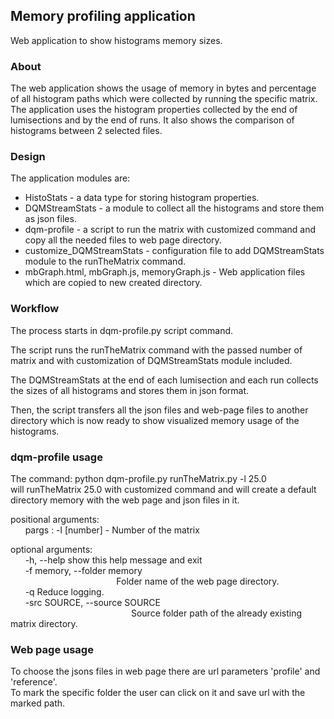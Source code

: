 ## Memory profiling application
Web application to show histograms memory sizes.
### About
The web application shows the usage of memory in bytes and percentage of all
histogram paths which were collected by running the specific matrix. The application uses the histogram properties collected by the end of lumisections and by the end of runs. It also shows the comparison of histograms between 2 selected files.

### Design

The application modules are:
* HistoStats - a data type for storing histogram properties.
* DQMStreamStats - a module to collect all the histograms and store them as json files.
* dqm-profile - a script to run the matrix with customized command and copy all the needed files to web page directory.
* customize_DQMStreamStats - configuration file to add DQMStreamStats module to the runTheMatrix command.
* mbGraph.html, mbGraph.js, memoryGraph.js - Web application files which are copied to new created directory.

### Workflow

The process starts in dqm-profile.py script command.

The script runs the runTheMatrix command with the passed number of matrix and with customization of DQMStreamStats module included.

The DQMStreamStats at the end of each lumisection and each run collects the sizes of all histograms and stores them in json format.

Then, the script transfers all the json files and web-page files to another directory which is now ready to show visualized memory usage of the histograms.

### dqm-profile usage

The command: python dqm-profile.py runTheMatrix.py -l 25.0<br>
will runTheMatrix 25.0 with customized command and will create a default directory memory with the web page and json files in it.

positional arguments:<br>
&nbsp;&nbsp;&nbsp;&nbsp;&nbsp;&nbsp;pargs : -l [number] - Number of the matrix

optional arguments:<br>
&nbsp;&nbsp;&nbsp;&nbsp;&nbsp;&nbsp;-h, --help            show this help message and exit<br>
&nbsp;&nbsp;&nbsp;&nbsp;&nbsp;&nbsp;-f memory, --folder memory<br>
&nbsp;&nbsp;&nbsp;&nbsp;&nbsp;&nbsp;&nbsp;&nbsp;&nbsp;&nbsp;&nbsp;&nbsp;&nbsp;&nbsp;&nbsp;&nbsp;&nbsp;&nbsp;&nbsp;&nbsp;&nbsp;&nbsp;&nbsp;&nbsp;&nbsp;&nbsp;&nbsp;&nbsp;&nbsp;&nbsp;&nbsp;&nbsp;&nbsp;&nbsp;&nbsp;&nbsp;&nbsp;&nbsp;&nbsp;&nbsp;&nbsp;&nbsp;&nbsp;Folder name of the web page directory.<br>
&nbsp;&nbsp;&nbsp;&nbsp;&nbsp;&nbsp;-q                    Reduce logging.<br>
&nbsp;&nbsp;&nbsp;&nbsp;&nbsp;&nbsp;-src SOURCE, --source SOURCE<br>
&nbsp;&nbsp;&nbsp;&nbsp;&nbsp;&nbsp;&nbsp;&nbsp;&nbsp;&nbsp;&nbsp;&nbsp;&nbsp;&nbsp;&nbsp;&nbsp;&nbsp;&nbsp;&nbsp;&nbsp;&nbsp;&nbsp;&nbsp;&nbsp;&nbsp;&nbsp;&nbsp;&nbsp;&nbsp;&nbsp;&nbsp;&nbsp;&nbsp;&nbsp;&nbsp;&nbsp;&nbsp;&nbsp;&nbsp;&nbsp;&nbsp;&nbsp;&nbsp;&nbsp;&nbsp;&nbsp;&nbsp;&nbsp;&nbsp;Source folder path of the already existing matrix directory.<br>

### Web page usage
To choose the jsons files in web page there are url parameters 'profile' and 'reference'.<br>
To mark the specific folder the user can click on it and save url with the marked path.
